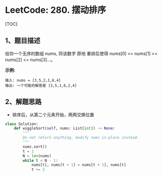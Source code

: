 # LeetCode: 280. 摆动排序

[TOC]

## 1、题目描述

给你一个无序的数组 nums, 将该数字 原地 重排后使得 nums[0] <= nums[1] >= nums[2] <= nums[3]...。

**示例:**

```
输入: nums = [3,5,2,1,6,4]
输出: 一个可能的解答是 [3,5,1,6,2,4]
```



## 2、解题思路

- 排序后，从第二个元素开始，两两交换位置

```python
class Solution:
    def wiggleSort(self, nums: List[int]) -> None:
        """
        Do not return anything, modify nums in-place instead.
        """
        nums.sort()
        t = 1
        N = len(nums)
        while t < N - 1:
            nums[t], nums[t + 1] = nums[t + 1], nums[t]
            t += 2
```

